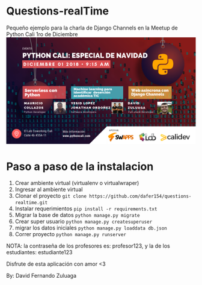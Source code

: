 # Questions-realTime
Pequeño ejemplo para la charla de Django Channels en la Meetup de Python Cali 1ro de Diciembre
![Descriptive image](meetup-python-dic.png)

# Paso a paso de la instalacion

1) Crear ambiente virtual (virtualenv o virtualwraper)
2) Ingresar al ambiente virtual
3) Clonar el proyecto `git clone https://github.com/dafer154/questions-realtime.git`
4) Instalar requerimientos `pip install -r requirements.txt`
5) Migrar la base de datos `python manage.py migrate`
6) Crear super usuario `python manage.py createsuperuser`
7) migrar los datos iniciales `python manage.py loaddata db.json`
8) Correr proyecto `python manage.py runserver`

NOTA: la contraseña de los profesores es: profesor123, y la de los estudiantes: estudiante123

Disfrute de esta aplicación con amor <3

By: David Fernando Zuluaga

